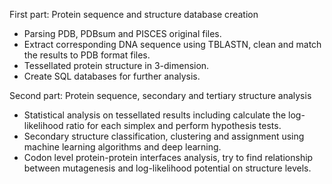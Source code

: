 First part: Protein sequence and structure database creation
  - Parsing PDB, PDBsum and PISCES original files.
  - Extract corresponding DNA sequence using TBLASTN, clean and match the results to PDB format files.
  - Tessellated protein structure in 3-dimension.
  - Create SQL databases for further analysis.

Second part: Protein sequence, secondary and tertiary structure analysis
  - Statistical analysis on tessellated results including calculate the log-likelihood ratio for each simplex and perform hypothesis tests.
  - Secondary structure classification, clustering and assignment using machine learning algorithms and deep learning.
  - Codon level protein-protein interfaces analysis, try to find relationship between mutagenesis and log-likelihood potential on structure levels.
